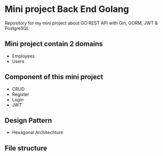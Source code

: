# Mini project Back End Golang
Repository for my mini project about GO REST API with Gin, GORM, JWT & PostgreSQL

## Mini project contain 2 domains
* Employees
* Users

## Component of this mini project
* CRUD
* Register
* Login
* JWT

## Design Pattern
* Hexagonal Architechture



## File structure
```





```
